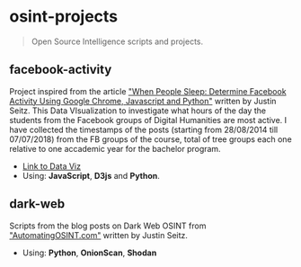 # osint-projects
>Open Source Intelligence scripts and projects.

## facebook-activity
Project inspired from the article ["When People Sleep: Determine Facebook Activity Using Google Chrome, Javascript and Python"](http://www.automatingosint.com/blog/2016/03/osint-facebook-when-people-sleep/) written by Justin Seitz. This Data VIsualization to investigate what hours of the day the students from the Facebook groups of Digital Humanities are most active. I have collected the timestamps of the posts (starting from 28/08/2014 till 07/07/2018) from the FB groups of the course, total of tree groups each one relative to one accademic year for the bachelor program.
* [Link to Data Viz](https://codepen.io/BuccaneerDev/full/bKXqZy/)
* Using: **JavaScript**, **D3js** and **Python**.

## dark-web
Scripts from the blog posts on Dark Web OSINT from ["AutomatingOSINT.com"](http://www.automatingosint.com/blog/category/dark-web/) written by Justin Seitz.
* Using: **Python**, **OnionScan**, **Shodan**
